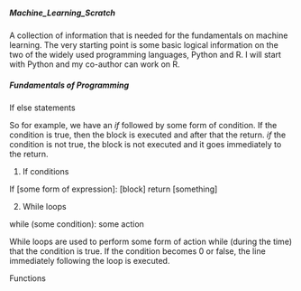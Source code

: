 ##### Machine_Learning_Scratch

A collection of information that is needed for the fundamentals on machine learning.
The very starting point is some basic logical information on the two of the widely used programming languages, Python and R.
I will start with Python and my co-author can work on R. 

##### Fundamentals of Programming
If else statements

So for example, we have an _if_ followed by some form of condition.  If the condition is true, then the block is executed and after that the return.  _if_ the condition is not true, the block is not executed and it goes immediately to the return.

1. If conditions

If [some form of expression]:
  [block]
  return [something]


  

2. While loops

while (some condition):
  some action




While loops are used to perform some form of action while (during the time) that the condition is true.  If the condition becomes 0 or false, the line immediately following the loop is executed.

Functions 
